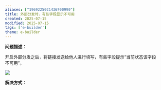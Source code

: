 ```yaml
---
aliases: ["1969225021436700990"]
title: 外部分发时，有些字段显示不可用
created: 2025-07-15
modified: 2025-07-15
tags: ['e-builder']
theme: e-builder
---
```


**问题描述：**

开启外部分发之后，将链接发送给他人进行填写，有些字段提示“当前状态该字段不可用”。

![](https://myhelpdoc.oss-cn-heyuan.aliyuncs.com/mdimages/b2306411fcfc06bf0d659727d8fb8e33.jpg)

**解决方式：**

